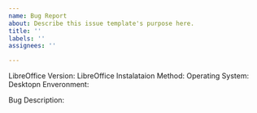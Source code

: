 ```yaml
---
name: Bug Report
about: Describe this issue template's purpose here.
title: ''
labels: ''
assignees: ''

---
```


LibreOffice Version: 
LibreOffice Instalataion Method: 
Operating System: 
Desktopn Enveronment: 

Bug Description:
